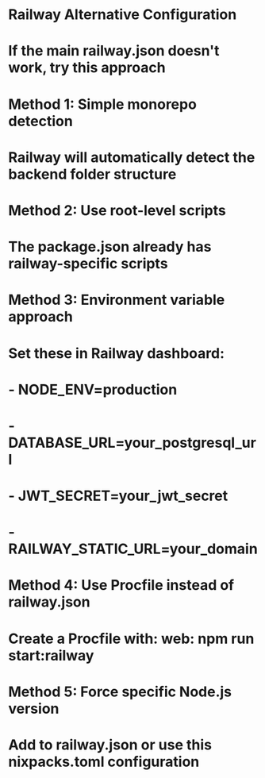 # Railway Alternative Configuration
# If the main railway.json doesn't work, try this approach

# Method 1: Simple monorepo detection
# Railway will automatically detect the backend folder structure

# Method 2: Use root-level scripts
# The package.json already has railway-specific scripts

# Method 3: Environment variable approach
# Set these in Railway dashboard:
# - NODE_ENV=production
# - DATABASE_URL=your_postgresql_url
# - JWT_SECRET=your_jwt_secret
# - RAILWAY_STATIC_URL=your_domain

# Method 4: Use Procfile instead of railway.json
# Create a Procfile with: web: npm run start:railway

# Method 5: Force specific Node.js version
# Add to railway.json or use this nixpacks.toml configuration
